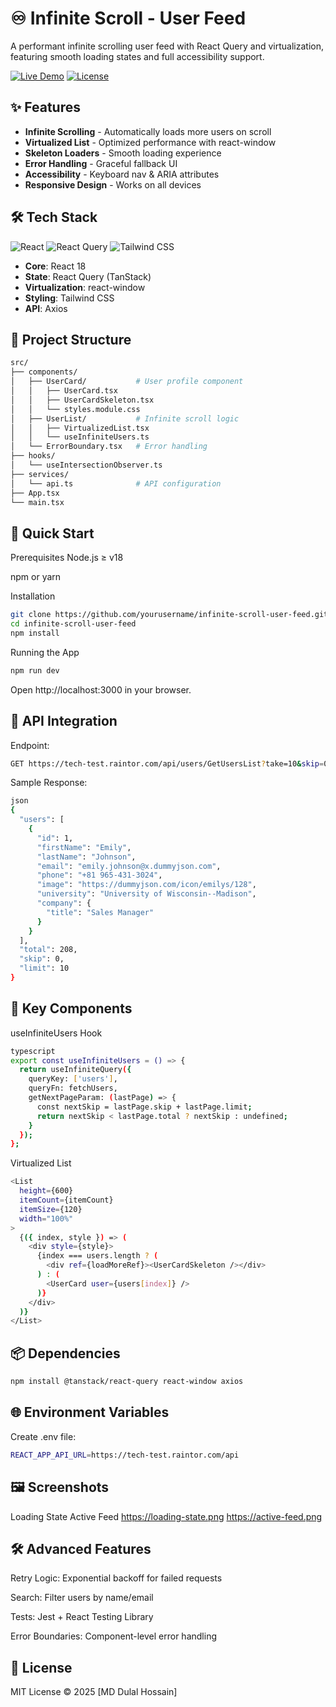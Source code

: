 # ♾️ Infinite Scroll - User Feed

A performant infinite scrolling user feed with React Query and virtualization, featuring smooth loading states and full accessibility support.

[![Live Demo](https://img.shields.io/badge/-View%20Demo-blue?style=for-the-badge&logo=vercel&logoColor=white)](https://your-demo-url.vercel.app)
[![License](https://img.shields.io/badge/license-MIT-green?style=for-the-badge)](LICENSE)

## ✨ Features

- **Infinite Scrolling** - Automatically loads more users on scroll
- **Virtualized List** - Optimized performance with react-window
- **Skeleton Loaders** - Smooth loading experience
- **Error Handling** - Graceful fallback UI
- **Accessibility** - Keyboard nav & ARIA attributes
- **Responsive Design** - Works on all devices

## 🛠 Tech Stack

![React](https://img.shields.io/badge/-React-61DAFB?logo=react&logoColor=white)
![React Query](https://img.shields.io/badge/-React%20Query-FF4154?logo=reactquery&logoColor=white)
![Tailwind CSS](https://img.shields.io/badge/-Tailwind%20CSS-06B6D4?logo=tailwindcss&logoColor=white)

- **Core**: React 18
- **State**: React Query (TanStack)
- **Virtualization**: react-window
- **Styling**: Tailwind CSS
- **API**: Axios

## 📂 Project Structure

```bash
src/
├── components/
│   ├── UserCard/           # User profile component
│   │   ├── UserCard.tsx
│   │   ├── UserCardSkeleton.tsx
│   │   └── styles.module.css
│   ├── UserList/           # Infinite scroll logic
│   │   ├── VirtualizedList.tsx
│   │   └── useInfiniteUsers.ts
│   └── ErrorBoundary.tsx   # Error handling
├── hooks/
│   └── useIntersectionObserver.ts
├── services/
│   └── api.ts              # API configuration
├── App.tsx
└── main.tsx
```
## 🚀 Quick Start
Prerequisites
Node.js ≥ v18

npm or yarn

Installation
```bash
git clone https://github.com/yourusername/infinite-scroll-user-feed.git
cd infinite-scroll-user-feed
npm install
```
Running the App
```bash
npm run dev
```
Open http://localhost:3000 in your browser.

## 🔗 API Integration
Endpoint:

```bash
GET https://tech-test.raintor.com/api/users/GetUsersList?take=10&skip=0
```
Sample Response:
```bash
json
{
  "users": [
    {
      "id": 1,
      "firstName": "Emily",
      "lastName": "Johnson",
      "email": "emily.johnson@x.dummyjson.com",
      "phone": "+81 965-431-3024",
      "image": "https://dummyjson.com/icon/emilys/128",
      "university": "University of Wisconsin--Madison",
      "company": {
        "title": "Sales Manager"
      }
    }
  ],
  "total": 208,
  "skip": 0,
  "limit": 10
}
```
## 🧩 Key Components
useInfiniteUsers Hook
```bash
typescript
export const useInfiniteUsers = () => {
  return useInfiniteQuery({
    queryKey: ['users'],
    queryFn: fetchUsers,
    getNextPageParam: (lastPage) => {
      const nextSkip = lastPage.skip + lastPage.limit;
      return nextSkip < lastPage.total ? nextSkip : undefined;
    }
  });
};
```
Virtualized List
```bash
<List
  height={600}
  itemCount={itemCount}
  itemSize={120}
  width="100%"
>
  {({ index, style }) => (
    <div style={style}>
      {index === users.length ? (
        <div ref={loadMoreRef}><UserCardSkeleton /></div>
      ) : (
        <UserCard user={users[index]} />
      )}
    </div>
  )}
</List>
```
## 📦 Dependencies
```bash
npm install @tanstack/react-query react-window axios
```
## 🌐 Environment Variables
Create .env file:

```bash
REACT_APP_API_URL=https://tech-test.raintor.com/api
```
## 🖼 Screenshots
Loading State	Active Feed
https://loading-state.png	https://active-feed.png
## 🛠️ Advanced Features
Retry Logic: Exponential backoff for failed requests

Search: Filter users by name/email

Tests: Jest + React Testing Library

Error Boundaries: Component-level error handling

## 📄 License
MIT License © 2025 [MD Dulal Hossain]

